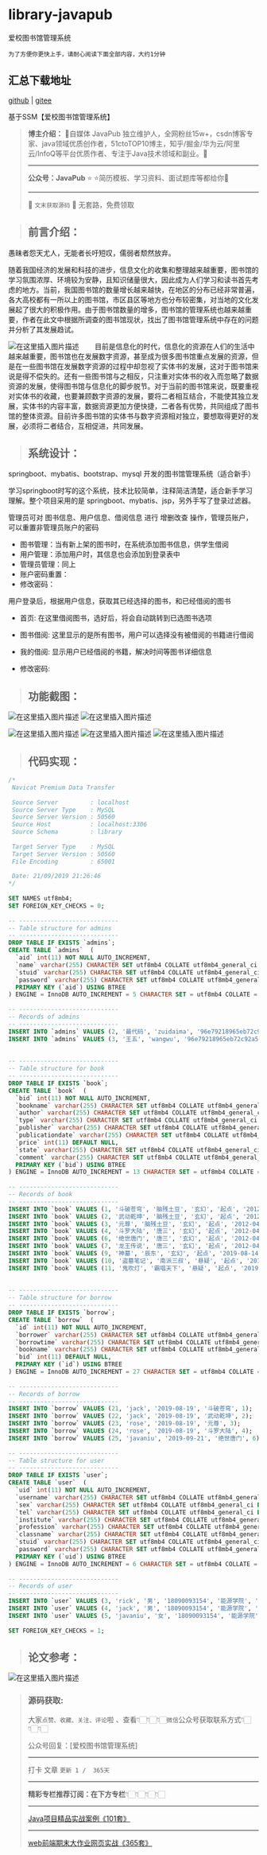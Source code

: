 # library-javapub

爱校图书馆管理系统



`为了方便你更快上手，请耐心阅读下面全部内容，大约1分钟`

## 汇总下载地址

[github](https://github.com/Rodert/JavaPub-Web) | [gitee](https://gitee.com/rodert/JavaPub-Web) 



基于SSM【爱校图书馆管理系统】



> **博主介绍：** 🚀自媒体 JavaPub 独立维护人，全网粉丝15w+，csdn博客专家、java领域优质创作者，51ctoTOP10博主，知乎/掘金/华为云/阿里云/InfoQ等平台优质作者、专注于Java技术领域和副业。🚀
> 
> ---
> 
> **公众号：JavaPub** ⭐ ⭐简历模板、学习资料、面试题库等都给你💪
> 
>  ---
>  🍅 `文末获取源码` 🍅 无套路，免费领取
>  

> ## 前言介绍：



愚昧者怨天尤人，无能者长吁短叹，儒弱者颓然放弃。

随着我国经济的发展和科技的进步，信息文化的收集和整理越来越重要，图书馆的学习氛围浓厚、环境较为安静，且知识储量很大，因此成为人们学习和读书首先考虑的地方。当前，我国图书馆的数量增长越来越快，在地区的分布已经非常普遍，各大高校都有一所以上的图书馆，市区县区等地方也分布较密集，对当地的文化发展起了很大的积极作用。由于图书馆数量的增多，图书馆的管理系统也越来越重要，作者在此文中根据所调查的图书馆现状，找出了图书馆管理系统中存在的问题并分析了其发展趋试。


![在这里插入图片描述](https://img-blog.csdnimg.cn/2cedb38e75554707977114be1ac59230.png)
　　目前是信息化的时代，信息化的资源在人们的生活中越来越重要，图书馆也在发展数字资源，甚至成为很多图书馆重点发展的资源，但是在一些图书馆在发展数字资源的过程中却忽视了实体书的发展，这对于图书馆来说是得不偿失的。还有一些图书馆与之相反，只注重对实体书的收入而忽略了数据资源的发展，使得图书馆与信息化的脚步脱节。对于当前的图书馆来说，既要重视对实体书的收藏，也要兼顾数字资源的发展，要将二者相互结合，不能使其独立发展，实体书的内容丰富，数据资源更加方便快捷，二者各有优势，共同组成了图书馆的整体资源。目前许多图书馆的实体书与数字资源相对独立，要想取得更好的发展，必须将二者结合，互相促进，共同发展。


> ## 系统设计：

springboot、mybatis、bootstrap、mysql 开发的图书馆管理系统（适合新手）

学习springboot时写的这个系统，技术比较简单，注释简洁清楚，适合新手学习理解。整个项目采用的是 springboot、mybatis、jsp，另外手写了登录过滤器。

管理员可对 图书信息、用户信息、借阅信息 进行 增删改查 操作，管理员账户，可以重置非管理员账户的密码 

 

* 图书管理：当有新上架的图书时，在系统添加图书信息，供学生借阅
* 用户管理：添加用户时，其信息也会添加到登录表中 
* 管理员管理：同上 
* 账户密码重置： 
* 修改密码： 

用户登录后，根据用户信息，获取其已经选择的图书，和已经借阅的图书 

 

* 首页: 在这里借阅图书，选好后，将会自动跳转到已选图书选项 

* 图书借阅: 这里显示的是所有图书，用户可以选择没有被借阅的书籍进行借阅

* 我的借阅: 显示用户已经借阅的书籍，解决时间等图书详细信息 

* 修改密码: 



> ## 功能截图：

![在这里插入图片描述](https://img-blog.csdnimg.cn/00005510f8ac40759cf14edf81c8ee3f.png)
![在这里插入图片描述](https://img-blog.csdnimg.cn/d817eef0512c4a2ba1d4c4acdc525a9f.png)

![在这里插入图片描述](https://img-blog.csdnimg.cn/6e104137a2d34785bbfe07d94e942e6e.png)
![在这里插入图片描述](https://img-blog.csdnimg.cn/93e3a4cfc47843a48a2a5278b290ded7.png)
![在这里插入图片描述](https://img-blog.csdnimg.cn/ac024ba30d52442b9df07284e9d93498.png)


> ## 代码实现：

```sql
/*
 Navicat Premium Data Transfer
 
 Source Server         : localhost
 Source Server Type    : MySQL
 Source Server Version : 50560
 Source Host           : localhost:3306
 Source Schema         : library
 
 Target Server Type    : MySQL
 Target Server Version : 50560
 File Encoding         : 65001
 
 Date: 21/09/2019 21:26:46
*/
 
SET NAMES utf8mb4;
SET FOREIGN_KEY_CHECKS = 0;
 
-- ----------------------------
-- Table structure for admins
-- ----------------------------
DROP TABLE IF EXISTS `admins`;
CREATE TABLE `admins`  (
  `aid` int(11) NOT NULL AUTO_INCREMENT,
  `name` varchar(255) CHARACTER SET utf8mb4 COLLATE utf8mb4_general_ci DEFAULT NULL,
  `stuid` varchar(255) CHARACTER SET utf8mb4 COLLATE utf8mb4_general_ci DEFAULT NULL,
  `password` varchar(255) CHARACTER SET utf8mb4 COLLATE utf8mb4_general_ci DEFAULT NULL,
  PRIMARY KEY (`aid`) USING BTREE
) ENGINE = InnoDB AUTO_INCREMENT = 5 CHARACTER SET = utf8mb4 COLLATE = utf8mb4_general_ci ROW_FORMAT = Compact;
 
-- ----------------------------
-- Records of admins
-- ----------------------------
INSERT INTO `admins` VALUES (2, '最代码', 'zuidaima', '96e79218965eb72c92a549dd5a330112');
INSERT INTO `admins` VALUES (3, '王五', 'wangwu', '96e79218965eb72c92a549dd5a330112');
 
 
-- ----------------------------
-- Table structure for book
-- ----------------------------
DROP TABLE IF EXISTS `book`;
CREATE TABLE `book`  (
  `bid` int(11) NOT NULL AUTO_INCREMENT,
  `bookname` varchar(255) CHARACTER SET utf8mb4 COLLATE utf8mb4_general_ci DEFAULT NULL,
  `author` varchar(255) CHARACTER SET utf8mb4 COLLATE utf8mb4_general_ci DEFAULT NULL,
  `type` varchar(255) CHARACTER SET utf8mb4 COLLATE utf8mb4_general_ci DEFAULT NULL,
  `publisher` varchar(255) CHARACTER SET utf8mb4 COLLATE utf8mb4_general_ci DEFAULT NULL,
  `publicationdate` varchar(255) CHARACTER SET utf8mb4 COLLATE utf8mb4_general_ci DEFAULT NULL,
  `price` int(11) DEFAULT NULL,
  `state` varchar(255) CHARACTER SET utf8mb4 COLLATE utf8mb4_general_ci DEFAULT NULL,
  `comment` varchar(255) CHARACTER SET utf8mb4 COLLATE utf8mb4_general_ci DEFAULT NULL,
  PRIMARY KEY (`bid`) USING BTREE
) ENGINE = InnoDB AUTO_INCREMENT = 13 CHARACTER SET = utf8mb4 COLLATE = utf8mb4_general_ci ROW_FORMAT = Compact;
 
-- ----------------------------
-- Records of book
-- ----------------------------
INSERT INTO `book` VALUES (1, '斗破苍穹', '脑残土豆', '玄幻', '起点', '2012-04-06', 20, '2', '无');
INSERT INTO `book` VALUES (2, '武动乾坤', '脑残土豆', '玄幻', '起点', '2012-04-06', 20, '2', '无');
INSERT INTO `book` VALUES (3, '元尊', '脑残土豆', '玄幻', '起点', '2012-04-06', 20, '2', '无');
INSERT INTO `book` VALUES (4, '斗罗大陆', '唐三', '玄幻', '起点', '2012-04-06', 20, '2', '无');
INSERT INTO `book` VALUES (6, '绝世唐门', '唐三', '玄幻', '起点', '2012-04-06', 20, '2', '无');
INSERT INTO `book` VALUES (7, '龙王传说', '唐三', '玄幻', '起点', '2012-04-06', 20, '1', '无');
INSERT INTO `book` VALUES (9, '神墓', '辰东', '玄幻', '起点', '2019-08-14', 23, '1', '无');
INSERT INTO `book` VALUES (10, '盗墓笔记', '南派三叔', '悬疑', '起点', '2019-08-07', 45, '1', '无');
INSERT INTO `book` VALUES (11, '鬼吹灯', '霸唱天下', '悬疑', '起点', '2019-08-07', 45, '1', '无');
 
 
-- ----------------------------
-- Table structure for borrow
-- ----------------------------
DROP TABLE IF EXISTS `borrow`;
CREATE TABLE `borrow`  (
  `id` int(11) NOT NULL AUTO_INCREMENT,
  `borrower` varchar(255) CHARACTER SET utf8mb4 COLLATE utf8mb4_general_ci DEFAULT NULL,
  `borrowtime` varchar(255) CHARACTER SET utf8mb4 COLLATE utf8mb4_general_ci DEFAULT NULL,
  `bookname` varchar(255) CHARACTER SET utf8mb4 COLLATE utf8mb4_general_ci DEFAULT NULL,
  `bid` int(11) DEFAULT NULL,
  PRIMARY KEY (`id`) USING BTREE
) ENGINE = InnoDB AUTO_INCREMENT = 27 CHARACTER SET = utf8mb4 COLLATE = utf8mb4_general_ci ROW_FORMAT = Compact;
 
-- ----------------------------
-- Records of borrow
-- ----------------------------
INSERT INTO `borrow` VALUES (21, 'jack', '2019-08-19', '斗破苍穹', 1);
INSERT INTO `borrow` VALUES (22, 'jack', '2019-08-19', '武动乾坤', 2);
INSERT INTO `borrow` VALUES (23, 'rose', '2019-08-19', '元尊', 3);
INSERT INTO `borrow` VALUES (24, 'rose', '2019-08-19', '斗罗大陆', 4);
INSERT INTO `borrow` VALUES (25, 'javaniu', '2019-09-21', '绝世唐门', 6);
 
-- ----------------------------
-- Table structure for user
-- ----------------------------
DROP TABLE IF EXISTS `user`;
CREATE TABLE `user`  (
  `uid` int(11) NOT NULL AUTO_INCREMENT,
  `username` varchar(255) CHARACTER SET utf8mb4 COLLATE utf8mb4_general_ci DEFAULT NULL,
  `sex` varchar(255) CHARACTER SET utf8mb4 COLLATE utf8mb4_general_ci DEFAULT NULL,
  `tel` varchar(255) CHARACTER SET utf8mb4 COLLATE utf8mb4_general_ci DEFAULT NULL,
  `institute` varchar(255) CHARACTER SET utf8mb4 COLLATE utf8mb4_general_ci DEFAULT NULL,
  `profession` varchar(255) CHARACTER SET utf8mb4 COLLATE utf8mb4_general_ci DEFAULT NULL,
  `classname` varchar(255) CHARACTER SET utf8mb4 COLLATE utf8mb4_general_ci DEFAULT NULL,
  `stuid` varchar(255) CHARACTER SET utf8mb4 COLLATE utf8mb4_general_ci DEFAULT NULL,
  `password` varchar(255) CHARACTER SET utf8mb4 COLLATE utf8mb4_general_ci DEFAULT NULL,
  PRIMARY KEY (`uid`) USING BTREE
) ENGINE = InnoDB AUTO_INCREMENT = 6 CHARACTER SET = utf8mb4 COLLATE = utf8mb4_general_ci ROW_FORMAT = Compact;
 
-- ----------------------------
-- Records of user
-- ----------------------------
INSERT INTO `user` VALUES (3, 'rick', '男', '18090093154', '能源学院', '石油工程', '3班', '1198495155', '96e79218965eb72c92a549dd5a330112');
INSERT INTO `user` VALUES (4, 'jack', '男', '18090093154', '能源学院', '石油工程', '3班', '123', '96e79218965eb72c92a549dd5a330112');
INSERT INTO `user` VALUES (5, 'javaniu', '女', '18090093154', '能源学院', '石油工程', '3班', 'javaniu', '96e79218965eb72c92a549dd5a330112');
 
SET FOREIGN_KEY_CHECKS = 1;
```

> ## 论文参考：


![在这里插入图片描述](https://img-blog.csdnimg.cn/864963dc60414723bfefa961108e2e4b.png)



> ### 源码获取:
> 
>  大家`点赞、收藏、关注、评论`啦 、查看👇🏻👇🏻👇🏻`微信`公众号获取联系方式👇🏻👇🏻👇🏻
> 
> 公众号回复：[爱校图书馆管理系统]
> 
> ---
> 
>  打卡 文章 `更新 1 /  365天`
> 
> ---
> 
>  **精彩专栏推荐订阅：在下方专栏**👇🏻👇🏻👇🏻👇🏻
> 
> ---
> 
> [Java项目精品实战案例《101套》](https://blog.csdn.net/qq_40374604/category_11788364.html)
> 
> ---
> 
> [web前端期末大作业网页实战《365套》](https://blog.csdn.net/qq_40374604/category_11789121.html)
> 





